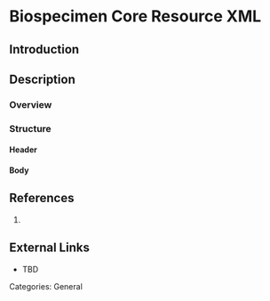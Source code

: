 # Biospecimen Core Resource XML #
## Introduction ##
## Description ##
### Overview ###
### Structure ###
#### Header ####
#### Body ####
## References ##
1.
## External Links ##
* TBD

Categories: General
